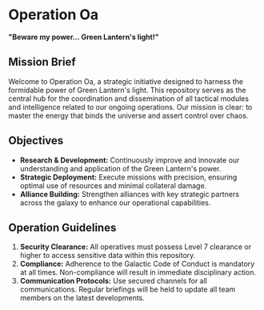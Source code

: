 # Operation Oa

**"Beware my power… Green Lantern's light!"**

## Mission Brief

Welcome to Operation Oa, a strategic initiative designed to harness the formidable power of Green Lantern's light. This repository serves as the central hub for the coordination and dissemination of all tactical modules and intelligence related to our ongoing operations. Our mission is clear: to master the energy that binds the universe and assert control over chaos.

## Objectives

- **Research & Development:** Continuously improve and innovate our understanding and application of the Green Lantern's power.
- **Strategic Deployment:** Execute missions with precision, ensuring optimal use of resources and minimal collateral damage.
- **Alliance Building:** Strengthen alliances with key strategic partners across the galaxy to enhance our operational capabilities.

## Operation Guidelines

1. **Security Clearance:** All operatives must possess Level 7 clearance or higher to access sensitive data within this repository.
2. **Compliance:** Adherence to the Galactic Code of Conduct is mandatory at all times. Non-compliance will result in immediate disciplinary action.
3. **Communication Protocols:** Use secured channels for all communications. Regular briefings will be held to update all team members on the latest developments.

